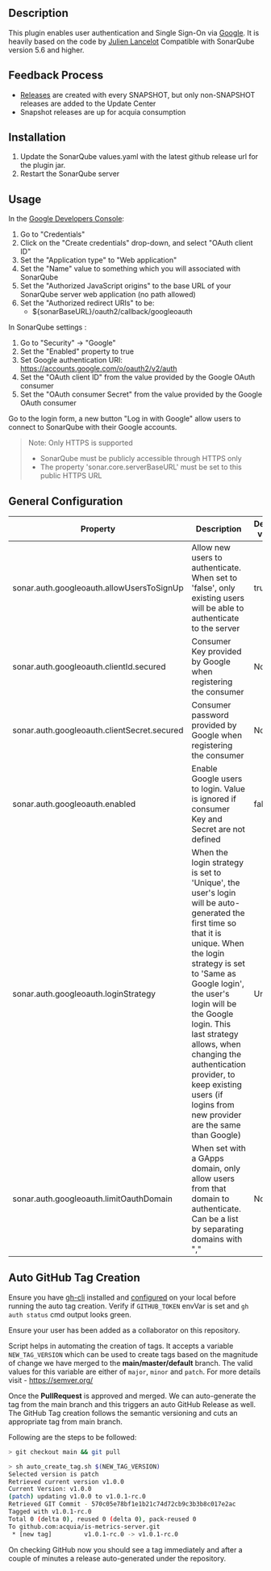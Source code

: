 ## Description ##
This plugin enables user authentication and Single Sign-On via [Google](https://google.com/).
It is heavily based on the code by [Julien Lancelot](https://github.com/SonarQubeCommunity/sonar-auth-bitbucket)
Compatible with SonarQube version 5.6 and higher.

## Feedback Process ##
* [Releases](releases/) are created with every SNAPSHOT, but only non-SNAPSHOT releases are added to the Update Center
* Snapshot releases are up for acquia consumption

## Installation ##
1. Update the SonarQube values.yaml with the latest github release url for the plugin jar.
1. Restart the SonarQube server

## Usage ##
In the [Google Developers Console](https://console.developers.google.com/):
1. Go to "Credentials"
2. Click on the "Create credentials" drop-down, and select "OAuth client ID"
3. Set the "Application type" to "Web application"
4. Set the "Name" value to something which you will associated with SonarQube
5. Set the "Authorized JavaScript origins" to the base URL of your SonarQube server web application (no path allowed)
6. Set the "Authorized redirect URIs" to be:
   * ${sonarBaseURL}/oauth2/callback/googleoauth

In SonarQube settings :
1. Go to "Security" -> "Google"
2. Set the "Enabled" property to true
3. Set Google authentication URI: https://accounts.google.com/o/oauth2/v2/auth
4. Set the "OAuth client ID" from the value provided by the Google OAuth consumer
5. Set the "OAuth consumer Secret" from the value provided by the Google OAuth consumer

Go to the login form, a new button "Log in with Google" allow users to connect to SonarQube with their Google accounts.

> Note: Only HTTPS is supported
> * SonarQube must be publicly accessible through HTTPS only
> * The property 'sonar.core.serverBaseURL' must be set to this public HTTPS URL

## General Configuration ##

Property                                   | Description | Default value
-------------------------------------------| ----------- | -------------
sonar.auth.googleoauth.allowUsersToSignUp  |Allow new users to authenticate. When set to 'false', only existing users will be able to authenticate to the server|true
sonar.auth.googleoauth.clientId.secured    |Consumer Key provided by Google when registering the consumer|None
sonar.auth.googleoauth.clientSecret.secured|Consumer password provided by Google when registering the consumer|None
sonar.auth.googleoauth.enabled             |Enable Google users to login. Value is ignored if consumer Key and Secret are not defined|false
sonar.auth.googleoauth.loginStrategy       |When the login strategy is set to 'Unique', the user's login will be auto-generated the first time so that it is unique. When the login strategy is set to 'Same as Google login', the user's login will be the Google login. This last strategy allows, when changing the authentication provider, to keep existing users (if logins from new provider are the same than Google)|Unique
sonar.auth.googleoauth.limitOauthDomain    |When set with a GApps domain, only allow users from that domain to authenticate. Can be a list by separating domains with ","|None

## Auto GitHub Tag Creation

Ensure you have [gh-cli](https://github.com/cli/cli/tree/v2.14.4#macos) installed and [configured](https://docs.github.com/en/authentication/keeping-your-account-and-data-secure/creating-a-personal-access-token) on your local before running the auto tag creation.
Verify if `GITHUB_TOKEN` envVar is set and `gh auth status` cmd output looks green.

Ensure your user has been added as a collaborator on this repository.

Script helps in automating the creation of tags. It accepts a variable `NEW_TAG_VERSION`
which can be used to create tags based on the magnitude of change we have merged to the **main/master/default** branch. The valid values
for this variable are either of `major`, `minor` and `patch`. For more details visit - https://semver.org/

Once the **PullRequest** is approved and merged. We can auto-generate the tag from the main branch and this triggers an auto GitHub Release as well.
The GitHub Tag creation follows the semantic versioning and cuts an appropriate tag from main branch.

Following are the steps to be followed:

```bash
> git checkout main && git pull

> sh auto_create_tag.sh $(NEW_TAG_VERSION)
Selected version is patch
Retrieved current version v1.0.0
Current Version: v1.0.0
(patch) updating v1.0.0 to v1.0.1-rc.0
Retrieved GIT Commit - 570c05e78bf1e1b21c74d72cb9c3b3b8c017e2ac
Tagged with v1.0.1-rc.0
Total 0 (delta 0), reused 0 (delta 0), pack-reused 0
To github.com:acquia/is-metrics-server.git
 * [new tag]         v1.0.1-rc.0 -> v1.0.1-rc.0
```

On checking GitHub now you should see a tag immediately and after a couple of minutes a release auto-generated under the repository.
